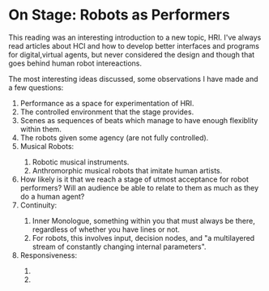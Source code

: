 # On Stage: Robots as Performers 

This reading was an interesting introduction to a new topic, HRI. I've always read articles about HCI and how to develop better interfaces and programs for digital,virtual agents, but never considered the design and though that goes behind human robot intereactions. 

The most interesting ideas discussed, some observations I have made and a few questions: 

<ol>
  <li>Performance as a space for experimentation of HRI.</li>
  <li>The controlled environment that the stage provides.</li>
  <li>Scenes as sequences of beats which manage to have enough flexiblity within them.</li>
  <li>The robots given some agency (are not fully controlled).</li>
  <li>Musical Robots:</li>
  <ol>
    <li>Robotic musical instruments.</li>
    <li>Anthromorphic musical robots that imitate human artists.</li>
  </ol> 
  <li>How likely is it that we reach a stage of utmost acceptance for robot performers? Will an audience be able to relate to them as much as they do a human agent?</li>
  <li>Continuity:  </li> 
  <ol> 
    <li>Inner Monologue, something within you that must always be there, regardless of whether you have lines or not.</li> 
    <li>For robots, this involves input, decision nodes, and "a multilayered stream of constantly changing internal parameters".</li>
  </ol> 
  <li>Responsiveness: </li> 
   <ol> 
     <li> </li> 
     <li> </li> 

  </ol> 

</ol>
